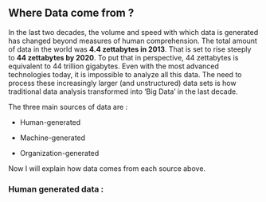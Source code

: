 Where Data come from ?
------------

In the last two decades, the volume and speed with which data is generated has changed beyond measures of human comprehension. The total amount of data in the world was **4.4 zettabytes in 2013**. That is set to rise steeply to **44 zettabytes by 2020**.
To put that in perspective, 44 zettabytes is equivalent to 44 trillion gigabytes. Even with the most advanced technologies today, it is impossible to analyze all this data. The need to process these increasingly larger (and unstructured) data sets is how traditional data analysis transformed into ‘Big Data’ in the last decade.

The three main sources of data are : 
- Human-generated

- Machine-generated

- Organization-generated

Now I will explain how data comes from each source above. 

### Human generated data : 
